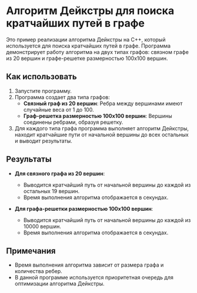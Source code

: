 # Алгоритм Дейкстры для поиска кратчайших путей в графе

Это пример реализации алгоритма Дейкстры на C++, который используется для поиска кратчайших путей в графе. Программа демонстрирует работу алгоритма на двух типах графов: связном графе из 20 вершин и графе-решетке размерностью 100x100 вершин.

## Как использовать

1. Запустите программу.
2. Программа создает два типа графов:
   - **Связный граф из 20 вершин**: Ребра между вершинами имеют случайные веса от 1 до 100.
   - **Граф-решетка размерностью 100x100 вершин**: Вершины соединены ребрами, образуя решетку.
3. Для каждого типа графа программа выполняет алгоритм Дейкстры, находит кратчайшие пути от начальной вершины до всех остальных и выводит результаты.

## Результаты

- **Для связного графа из 20 вершин**:
  - Выводится кратчайший путь от начальной вершины до каждой из остальных 19 вершин.
  - Время выполнения алгоритма отображается в секундах.

- **Для графа-решетки размерностью 100x100 вершин**:
  - Выводится кратчайший путь от начальной вершины до каждой из 10000 вершин.
  - Время выполнения алгоритма отображается в секундах.

## Примечания

- Время выполнения алгоритма зависит от размера графа и количества ребер.
- В данной программе используется приоритетная очередь для оптимизации алгоритма Дейкстры.
